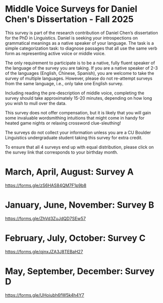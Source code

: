 # Middle Voice Surveys for Daniel Chen's Dissertation - Fall 2025

This survey is part of the research contribution of Daniel Chen’s dissertation for the PhD in Linguistics. Daniel is seeking your introspections on grammatical meanings as a native speaker of your language. The task is a simple categorization task: to diagnose passages that all use the same verb form as representing active voice or middle voice. 

The only requirement to participate is to be a native, fully fluent speaker of the language of the survey you are taking. If you are a native speaker of 2-3 of the languages (English, Chinese, Spanish), you are welcome to take the survey of multiple languages. However, please do not re-attempt surveys from the same language, i.e., only take one English survey. 

Including reading the pre-description of middle voice, completing the survey should take approximately 15-20 minutes, depending on how long you wish to mull over the data.

This survey does not offer compensation, but it is likely that you will gain some invaluable wordsmithing intuitions that might come in handy for heated game nights or relaxing crossword clue-sleuthing!

The surveys do not collect your information unless you are a CU Boulder Linguistics undergraduate student taking this survey for extra credit.

To ensure that all 4 surveys end up with equal distribution, please click on the survey link that corresponds to your birthday month.

# March, April, August:               Survey A    

https://forms.gle/zS6HAS84QM7F1p9b8

# January, June, November:            Survey B    

https://forms.gle/ZhVd3ZuJdQD7SEw57

# February, July, October:            Survey C    

https://forms.gle/qjnxJZA3J8TEBaH27

# May, September, December:          Survey D    

https://forms.gle/UHoiubh6fW5k4h4Y7
